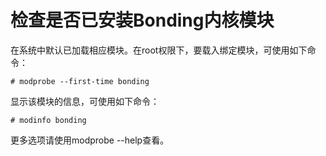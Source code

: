 # 检查是否已安装Bonding内核模块<a name="ZH-CN_TOPIC_0183005803"></a>

在系统中默认已加载相应模块。在root权限下，要载入绑定模块，可使用如下命令：

```
# modprobe --first-time bonding
```

显示该模块的信息，可使用如下命令：

```
# modinfo bonding
```

更多选项请使用modprobe --help查看。

